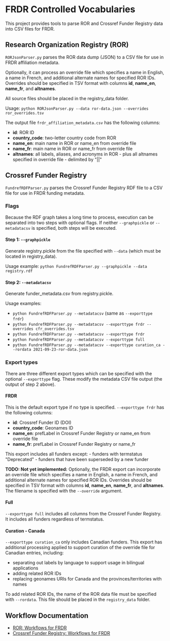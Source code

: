 # FRDR Controlled Vocabularies

This project provides tools to parse ROR and Crossref Funder Registry data into CSV files for FRDR.

## Research Organization Registry (ROR)
`RORJsonParser.py` parses the ROR data dump (JSON) to a CSV file for use in FRDR affiliation metadata. 

Optionally, it can process an override file which specifies a name in English, a name in French, and additional alternate names for specified ROR IDs. Overrides should be specified in TSV format with columns **id**, **name_en**, **name_fr**, and **altnames**.

All source files should be placed in the registry_data folder.

Usage: `python RORJsonParser.py --data ror-data.json --overrides ror_overrides.tsv`

The output file `frdr_affiliation_metadata.csv` has the following columns:

-  **id**: ROR ID
-  **country_code**: two-letter country code from ROR
-  **name_en**: main name in ROR or name_en from override file
-  **name_fr**: main name in ROR or name_fr from override file
-  **altnames**: all labels, aliases, and acronyms in ROR - plus all altnames specified in override file - delimited by "||"


## Crossref Funder Registry
`FundrefRDFParser.py` parses the Crossref Funder Registry RDF file to a CSV file for use in FRDR funding metadata.

### Flags
Because the RDF graph takes a long time to process, execution can be separated into two steps with optional flags. If neither `--graphpickle` or `--metadatacsv` is specified, both steps will be executed.

#### Step 1: `--graphpickle`

Generate registry.pickle from the file specified with `--data` (which must be located in registry_data).

Usage example: `python FundrefRDFParser.py --graphpickle --data registry.rdf`

#### Step 2: `--metadatacsv`
Generate funder_metadata.csv from registry.pickle.

Usage examples:

- `python FundrefRDFParser.py --metadatacsv` (same as `--exporttype frdr`)
- `python FundrefRDFParser.py --metadatacsv --exporttype frdr --overrides cfr_overrides.tsv`
- `python FundrefRDFParser.py --metadatacsv --exporttype frdr`
- `python FundrefRDFParser.py --metadatacsv --exporttype full`
- `python FundrefRDFParser.py --metadatacsv --exporttype curation_ca --rordata 2021-09-23-ror-data.json`


### Export types
There are three different export types which can be specified with the optional `--exporttype` flag. These modify the metadata CSV file output (the output of step 2 above).

#### FRDR
This is the default export type if no type is specified.
`--exporttype frdr` has the following columns:

- **id**: Crossref Funder ID (DOI)
- **country_code**: Geonames ID
-  **name_en**: prefLabel in Crossref Funder Registry or name_en from override file
-  **name_fr**: prefLabel in Crossref Funder Registry or name_fr 

This export includes all funders except:
	- funders with termstatus "Deprecated"
	- funders that have been superseded by a new funder

**TODO: Not yet implemented:** Optionally, the FRDR export can incorporate an override file which specifies a name in English, a name in French, and additional alternate names for specified ROR IDs. Overrides should be specified in TSV format with columns **id**, **name_en**, **name_fr**, and **altnames**. The filename is specified with the `--override` argument.

#### Full
`--exporttype full` includes all columns from the Crossref Funder Registry. It includes all funders regardless of termstatus.

#### Curation - Canada
`--exporttype curation_ca` only includes Canadian funders. This export has additional processing applied to support curation of the override file for Canadian entries, including:

- separating out labels by language to support usage in bilingual applications
- adding related ROR IDs
- replacing geonames URIs for Canada and the provinces/territories with names

To add related ROR IDs, the name of the ROR data file must be specified with `--rordata`. This file should be placed in the `registry_data` folder.

## Workflow Documentation
- [ROR: Workflows for FRDR](https://docs.google.com/document/d/1-5n_A9Wo9OzVdQ6OYk0vIKF0khsY6iQu3REMBGWP5K4/edit#)
- [Crossref Funder Registry: Workflows for FRDR](https://docs.google.com/document/d/1swDZqb94xdmpEnHjKakF_DI_mXHRVIYcsodEBRPG1r0/edit#)










